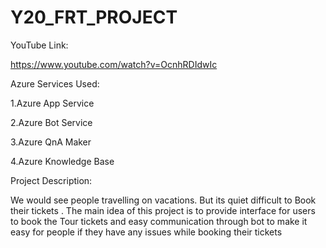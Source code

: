 # Y20_FRT_PROJECT

YouTube Link:

https://www.youtube.com/watch?v=OcnhRDIdwIc

Azure Services Used:

1.Azure App Service

2.Azure Bot Service

3.Azure QnA Maker

4.Azure Knowledge Base

Project Description:

We would see people  travelling on vacations. But its quiet difficult to Book their tickets . The main idea of this project is to provide interface for users  to  book the Tour tickets and easy communication through bot to make it easy for people if they have any issues while booking their tickets
